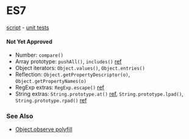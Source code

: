 # ES7

[script](es7.js) -
[unit tests](http://inexorabletash.github.io/polyfill/experimental/tests/es7.html)

#### Not Yet Approved
* Number: `compare()`
* Array prototype: `pushAll()`, `includes()` [ref](https://github.com/domenic/Array.prototype.contains/)
* Object iterators: `Object.values()`, `Object.entries()`
* Reflection: `Object.getPropertyDescriptor(o)`, `Object.getPropertyNames(o)`
* RegExp extras: `RegExp.escape()` [ref](http://esdiscuss.org/topic/regexp-escape)
* String extras: `String.prototype.at()` [ref](http://wiki.ecmascript.org/doku.php?id=strawman:string_at),
  `String.prototype.lpad()`, `String.prototype.rpad()` [ref](http://wiki.ecmascript.org/doku.php?id=strawman:string_padding)



### See Also
* [Object.observe polyfill](https://gist.github.com/inexorabletash/8010316)
